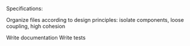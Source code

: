Specifications:


Organize files according to design principles: isolate components, loose coupling, high cohesion

Write documentation
Write tests
